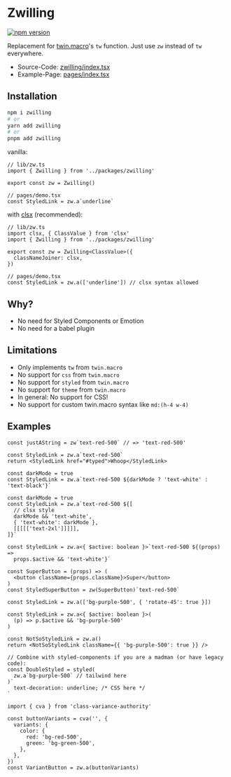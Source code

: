 # Zwilling

[![npm version](https://badge.fury.io/js/zwilling.svg)](https://badge.fury.io/js/zwilling)

Replacement for [twin.macro](https://github.com/ben-rogerson/twin.macro)'s `tw` function.
Just use `zw` instead of `tw` everywhere.

- Source-Code: [zwilling/index.tsx](/src/packages/zwilling/index.tsx)
- Example-Page: [pages/index.tsx](/src/pages/index.tsx)

## Installation

```bash
npm i zwilling
# or
yarn add zwilling
# or
pnpm add zwilling
```

vanilla:

```tsx
// lib/zw.ts
import { Zwilling } from '../packages/zwilling'

export const zw = Zwilling()

// pages/demo.tsx
const StyledLink = zw.a`underline`
```

with [clsx](https://www.npmjs.com/package/clsx) (recommended):

```tsx
// lib/zw.ts
import clsx, { ClassValue } from 'clsx'
import { Zwilling } from '../packages/zwilling'

export const zw = Zwilling<ClassValue>({
  classNameJoiner: clsx,
})

// pages/demo.tsx
const StyledLink = zw.a(['underline']) // clsx syntax allowed
```

## Why?

- No need for Styled Components or Emotion
- No need for a babel plugin

## Limitations

- Only implements `tw` from `twin.macro`
- No support for `css` from `twin.macro`
- No support for `styled` from `twin.macro`
- No support for `theme` from `twin.macro`
- In general: No support for CSS!
- No support for custom twin.macro syntax like `md:(h-4 w-4)`

## Examples

```tsx
const justAString = zw`text-red-500` // => 'text-red-500'
```

```tsx
const StyledLink = zw.a`text-red-500`
return <StyledLink href="#typed">Whoop</StyledLink>
```

```tsx
const darkMode = true
const StyledLink = zw.a`text-red-500 ${darkMode ? 'text-white' : 'text-black'}`
```

```tsx
const darkMode = true
const StyledLink = zw.a`text-red-500 ${[
  // clsx style
  darkMode && 'text-white',
  { 'text-white': darkMode },
  [[[[['text-2xl']]]]],
]}`
```

```tsx
const StyledLink = zw.a<{ $active: boolean }>`text-red-500 ${(props) =>
  props.$active && 'text-white'}`
```

```tsx
const SuperButton = (props) => (
  <button className={props.className}>Super</button>
)
const StyledSuperButton = zw(SuperButton)`text-red-500`
```

```tsx
const StyledLink = zw.a(['bg-purple-500', { 'rotate-45': true }])
```

```tsx
const StyledLink = zw.a<{ $active: boolean }>(
  (p) => p.$active && 'bg-purple-500'
)
```

```tsx
const NotSoStyledLink = zw.a()
return <NotSoStyledLink className={{ 'bg-purple-500': true }} />
```

```tsx
// Combine with styled-components if you are a madman (or have legacy code):
const DoubleStyled = styled(
  zw.a`bg-purple-500` // tailwind here
)`
  text-decoration: underline; /* CSS here */
`
```

```tsx
import { cva } from 'class-variance-authority'

const buttonVariants = cva('', {
  variants: {
    color: {
      red: 'bg-red-500',
      green: 'bg-green-500',
    },
  },
})
const VariantButton = zw.a(buttonVariants)
```
